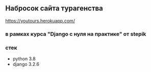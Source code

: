 ## Набросок сайта турагенства
https://youtours.herokuapp.com/
### в рамках курса "Django с нуля на практике" от stepik
### стек
- python 3.8
- django 3.2.6
